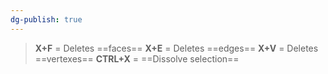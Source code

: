 ```yaml
---
dg-publish: true
---
```

> **X+F** = Deletes ==faces==
> **X+E** = Deletes ==edges==
> **X+V** = Deletes ==vertexes==
> **CTRL+X** = ==Dissolve selection==
